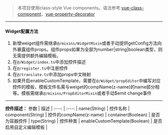 >本项目使用class-style Vue components。语法参考:[vue-class-component](https://github.com/vuejs/vue-class-component)，[vue-property-decorator](https://github.com/kaorun343/vue-property-decorator)
* * *

#### Widget配置方法

1. 新增weiget组件需继承`@/mixins/WidgetMixin`或者手动提供getConfig方法向外暴露组件props。组件props如果为全部为number|string|boolean类型，则无需提供额外编辑模板。
1. 在`@/Widget/index.ts`中添加控件描述
1. 在`@/register.ts`中注册控件
1. 在`@/translate.ts`中添加props中文映射
1. 如果开启enableCustomTemplate，需要在`@/Widget/propEditor`中编写对应控件的模板，模板文件名需与weiget的compName(z-name)的name部分相等。模板需继承`@/mixins/PropEditorMixin`或者手动$emit change事件

* * *

**控件描述：**
 参数 | 描述 |
 :---: | :---: |
 name(String) | 控件名称 |
 component(String) | 控件的compName(z-name) |
 container(Boolean) | 是否为容器控件 |
 type(String) | 控件种类 |
 enableCustomTemplate(Boolean) | 是否启用自定义编辑模板 |
